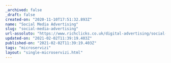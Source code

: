 ```yaml
---
_archived: false
_draft: false
created-on: "2020-11-10T17:51:32.893Z"
name: "Social Media Advertising"
slug: "social-media-advertising"
url-assoluto: "https://www.richclicks.co.uk/digital-advertising/social-media-advertising"
updated-on: "2021-02-02T11:39:19.403Z"
published-on: "2021-02-02T11:39:19.403Z"
tags: "microservizi"
layout: "single-microservizi.html"
---
```



